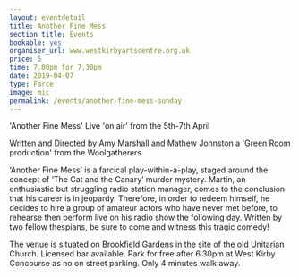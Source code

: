 ```yaml
---
layout: eventdetail
title: Another Fine Mess
section_title: Events
bookable: yes
organiser_url: www.westkirbyartscentre.org.uk
price: 5
time: 7.00pm for 7.30pm
date: 2019-04-07
type: Farce
image: mic
permalink: /events/another-fine-mess-sunday
---
```


'Another Fine Mess' Live 'on air' from the 5th-7th April

Written and Directed by Amy Marshall and Mathew Johnston a 'Green Room production' from the Woolgatherers

‘Another Fine Mess’ is a farcical play-within-a-play, staged around the concept of ‘The Cat and the Canary’ murder mystery. Martin, an enthusiastic but struggling radio station manager, comes to the conclusion that his career is in jeopardy. Therefore, in order to redeem himself, he decides to hire a group of amateur actors who have never met before, to rehearse then perform live on his radio show the following day. Written by two fellow thespians, be sure to come and witness this tragic comedy!

The venue is situated on Brookfield Gardens in the site of the old Unitarian Church. Licensed bar available. Park for free after 6.30pm at West Kirby Concourse as no on street parking. Only 4 minutes walk away.
